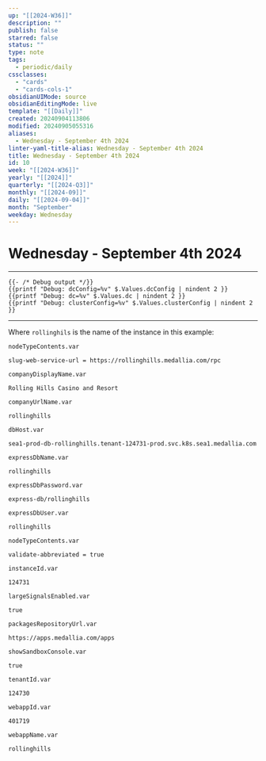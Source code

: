 ```yaml
---
up: "[[2024-W36]]"
description: ""
publish: false
starred: false
status: ""
type: note
tags:
  - periodic/daily
cssclasses:
  - "cards"
  - "cards-cols-1"
obsidianUIMode: source
obsidianEditingMode: live
template: "[[Daily]]"
created: 20240904113806
modified: 20240905055316
aliases:
  - Wednesday - September 4th 2024
linter-yaml-title-alias: Wednesday - September 4th 2024
title: Wednesday - September 4th 2024
id: 10
week: "[[2024-W36]]"
yearly: "[[2024]]"
quarterly: "[[2024-Q3]]"
monthly: "[[2024-09]]"
daily: "[[2024-09-04]]"
month: "September"
weekday: Wednesday
---
```


# Wednesday - September 4th 2024

---

```
{{- /* Debug output */}}
{{printf "Debug: dcConfig=%v" $.Values.dcConfig | nindent 2 }}
{{printf "Debug: dc=%v" $.Values.dc | nindent 2 }}
{{printf "Debug: clusterConfig=%v" $.Values.clusterConfig | nindent 2 }}
```

---



Where `rollinghils` is the name of the instance in this example:



`nodeTypeContents.var`

```
slug-web-service-url = https://rollinghills.medallia.com/rpc
```


`companyDisplayName.var`

```
Rolling Hills Casino and Resort
```


`companyUrlName.var`

```
rollinghills
```


`dbHost.var`

```
sea1-prod-db-rollinghills.tenant-124731-prod.svc.k8s.sea1.medallia.com
```


`expressDbName.var`

```
rollinghills
```

`expressDbPassword.var`

```
express-db/rollinghills
```


`expressDbUser.var`

```
rollinghills
```


`nodeTypeContents.var`

```
validate-abbreviated = true
```

`instanceId.var`

```
124731
```


`largeSignalsEnabled.var`

```
true
```

`packagesRepositoryUrl.var`

```
https://apps.medallia.com/apps
```


`showSandboxConsole.var`

```
true
```

`tenantId.var`

```
124730
```

`webappId.var`

```
401719
```

`webappName.var`

```
rollinghills
```
